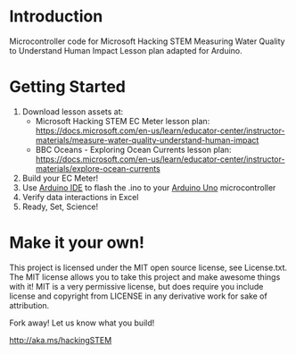 # Introduction
Microcontroller code for Microsoft Hacking STEM Measuring Water Quality to Understand Human Impact Lesson plan adapted for Arduino.

# Getting Started
1. Download lesson assets at:
    * Microsoft Hacking STEM EC Meter lesson plan: https://docs.microsoft.com/en-us/learn/educator-center/instructor-materials/measure-water-quality-understand-human-impact
    * BBC Oceans - Exploring Ocean Currents lesson plan: https://docs.microsoft.com/en-us/learn/educator-center/instructor-materials/explore-ocean-currents
1. Build your EC Meter!
1. Use [Arduino IDE](https://www.arduino.cc/en/Main/Software) to flash the .ino to your [Arduino Uno](https://store.arduino.cc/usa/arduino-uno-rev3) microcontroller
1. Verify data interactions in Excel
1. Ready, Set, Science!

# Make it your own!
This project is licensed under the MIT open source license, see License.txt. The MIT license allows you to take this project and make awesome things with it! MIT is a very permissive license, but does require you include license and copyright from LICENSE in any derivative work for sake of attribution.

Fork away! Let us know what you build!

http://aka.ms/hackingSTEM
